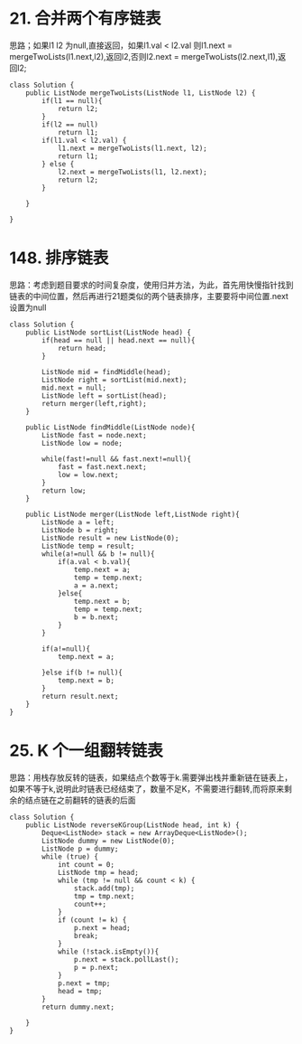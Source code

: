 # 21. 合并两个有序链表 #
思路；如果l1 l2 为null,直接返回，如果l1.val < l2.val 则l1.next = mergeTwoLists(l1.next,l2),返回l2,否则l2.next = mergeTwoLists(l2.next,l1),返回l2;
	
	class Solution {
	    public ListNode mergeTwoLists(ListNode l1, ListNode l2) {
	        if(l1 == null){
	            return l2;
	        }
	        if(l2 == null)
	            return l1;
	        if(l1.val < l2.val) {
	            l1.next = mergeTwoLists(l1.next, l2);
	            return l1;
	        } else {
	            l2.next = mergeTwoLists(l1, l2.next);
	            return l2;
	        }
	
	    }
	
	}

# 148. 排序链表 #

思路：考虑到题目要求的时间复杂度，使用归并方法，为此，首先用快慢指针找到链表的中间位置，然后再进行21题类似的两个链表排序，主要要将中间位置.next设置为null

	class Solution {
	    public ListNode sortList(ListNode head) {
	        if(head == null || head.next == null){
	            return head;
	        }
	
	        ListNode mid = findMiddle(head);
	        ListNode right = sortList(mid.next);
	        mid.next = null;
	        ListNode left = sortList(head);
	        return merger(left,right);
	    }
	
	    public ListNode findMiddle(ListNode node){
	        ListNode fast = node.next;
	        ListNode low = node;
	
	        while(fast!=null && fast.next!=null){
	            fast = fast.next.next;
	            low = low.next;
	        }        
	        return low;
	    }
	
	    public ListNode merger(ListNode left,ListNode right){
	        ListNode a = left;
	        ListNode b = right;
	        ListNode result = new ListNode(0);
	        ListNode temp = result;
	        while(a!=null && b != null){
	            if(a.val < b.val){
	                temp.next = a;
	                temp = temp.next;
	                a = a.next;
	            }else{
	                temp.next = b;
	                temp = temp.next;
	                b = b.next;
	            }
	        }
	
	        if(a!=null){
	            temp.next = a;
	
	        }else if(b != null){
	            temp.next = b;
	        }
	        return result.next;
	    }
	}

# 25. K 个一组翻转链表 #
 思路：用栈存放反转的链表，如果结点个数等于k.需要弹出栈并重新链在链表上，如果不等于k,说明此时链表已经结束了，数量不足K，不需要进行翻转,而将原来剩余的结点链在之前翻转的链表的后面

	class Solution {
	    public ListNode reverseKGroup(ListNode head, int k) {
	        Deque<ListNode> stack = new ArrayDeque<ListNode>();
	        ListNode dummy = new ListNode(0);
	        ListNode p = dummy;
	        while (true) {
	            int count = 0;
	            ListNode tmp = head;
	            while (tmp != null && count < k) {
	                stack.add(tmp);
	                tmp = tmp.next;
	                count++;
	            }
	            if (count != k) {
	                p.next = head;
	                break;
	            }
	            while (!stack.isEmpty()){
	                p.next = stack.pollLast();
	                p = p.next;
	            }
	            p.next = tmp;
	            head = tmp;
	        }
	        return dummy.next;
	
	    }
	}